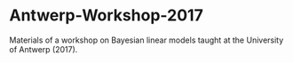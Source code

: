 # Antwerp-Workshop-2017
Materials of a workshop on Bayesian linear models taught at the University of Antwerp (2017).
